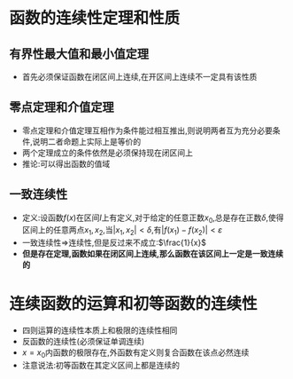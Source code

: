 #  函数的连续性定理和性质

## 有界性最大值和最小值定理

* 首先必须保证函数在闭区间上连续,在开区间上连续不一定具有该性质

## 零点定理和介值定理

* 零点定理和介值定理互相作为条件能过相互推出,则说明两者互为充分必要条件,说明二者命题上实际上是等价的
* 两个定理成立的条件依然是必须保持现在闭区间上
* 推论:可以得出函数的值域

## 一致连续性

* 定义:设函数$f(x)$在区间$I$上有定义,对于给定的任意正数$x_0$,总是存在正数$\delta$,使得区间上的任意两点$x_1,x_2$,当$|x_1,x_2|<\delta$,有$|f(x_1)-f(x_2)|<\varepsilon$
* 一致连续性$\Rightarrow$连续性,但是反过来不成立:$\frac{1}{x}$
* **但是存在定理,函数如果在闭区间上连续,那么函数在该区间上一定是一致连续的**

# 连续函数的运算和初等函数的连续性

* 四则运算的连续性本质上和极限的连续性相同
* 反函数的连续性(必须保证单调连续)
* $x=x_0$内函数的极限存在,外函数有定义则复合函数在该点必然连续
* 注意说法:初等函数在其定义区间上都是连续的